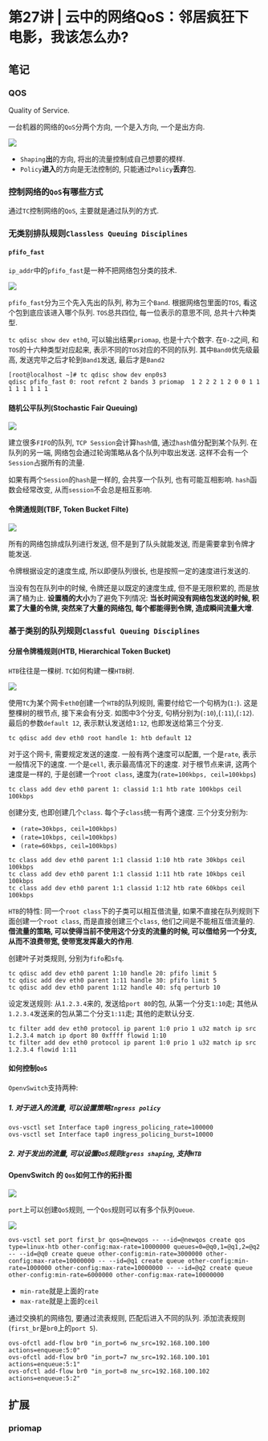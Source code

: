 # 第27讲 | 云中的网络QoS：邻居疯狂下电影，我该怎么办?

## 笔记

### QOS

Quality of Service.

一台机器的网络的`QoS`分两个方向, 一个是入方向, 一个是出方向.

![](./img/27_01.jpg)

* `Shaping`**出**的方向, 将出的流量控制成自己想要的模样.
* `Policy`**进入**的方向是无法控制的, 只能通过`Policy`**丢弃**包.

### 控制网络的`QoS`有哪些方式

通过`TC`控制网络的`QoS`, 主要就是通过队列的方式.

### 无类别排队规则`Classless Queuing Disciplines`

#### `pfifo_fast`

`ip_addr`中的`pfifo_fast`是一种不把网络包分类的技术.

![](./img/27_02.jpg)

`pfifo_fast`分为三个先入先出的队列, 称为三个`Band`. 根据网络包里面的`TOS`, 看这个包到底应该进入哪个队列. `TOS`总共四位, 每一位表示的意思不同, 总共十六种类型.

`tc qdisc show dev eth0`, 可以输出结果`priomap`, 也是十六个数字. 在`0-2`之间, 和`TOS`的十六种类型对应起来, 表示不同的`TOS`对应的不同的队列. 其中`Band0`优先级最高, 发送完毕之后才轮到`Band1`发送, 最后才是`Band2`

```
[root@localhost ~]# tc qdisc show dev enp0s3
qdisc pfifo_fast 0: root refcnt 2 bands 3 priomap  1 2 2 2 1 2 0 0 1 1 1 1 1 1 1 1
```

#### 随机公平队列(Stochastic Fair Queuing)

![](./img/27_03.jpg)

建立很多`FIFO`的队列, `TCP Session`会计算`hash`值, 通过`hash`值分配到某个队列. 在队列的另一端, 网络包会通过轮询策略从各个队列中取出发送. 这样不会有一个`Session`占据所有的流量.

如果有两个`Session`的`hash`是一样的, 会共享一个队列, 也有可能互相影响. `hash`函数会经常改变, 从而`session`不会总是相互影响.

#### 令牌通规则(TBF, Token Bucket Filte)

![](./img/27_04.jpg)

所有的网络包排成队列进行发送, 但不是到了队头就能发送, 而是需要拿到令牌才能发送.

令牌根据设定的速度生成, 所以即便队列很长, 也是按照一定的速度进行发送的.

当没有包在队列中的时候, 令牌还是以既定的速度生成, 但不是无限积累的, 而是放满了桶为止. **设置桶的大小**为了避免下列情况: **当长时间没有网络包发送的时候, 积累了大量的令牌, 突然来了大量的网络包, 每个都能得到令牌, 造成瞬间流量大增**.

### 基于类别的队列规则`Classful Queuing Disciplines`

#### 分层令牌桶规则(HTB, Hierarchical Token Bucket)

`HTB`往往是一棵树. `TC`如何构建一棵`HTB`树.

![](./img/27_05.jpg)

使用`TC`为某个网卡`eth0`创建一个`HTB`的队列规则, 需要付给它一个句柄为(`1:`). 这是整棵树的根节点, 接下来会有分支. 如图中3个分支, 句柄分别为(`:10`),(`:11`),(`:12`). 最后的参数`default 12`, 表示默认发送给`1:12`, 也即发送给第三个分支.

```
tc qdisc add dev eth0 root handle 1: htb default 12
```

对于这个网卡, 需要规定发送的速度. 一般有两个速度可以配置, 一个是`rate`, 表示一般情况下的速度. 一个是`cell`, 表示最高情况下的速度. 对于根节点来讲, 这两个速度是一样的, 于是创建一个`root class`, 速度为(`rate=100kbps, ceil=100kbps`)

```
tc class add dev eth0 parent 1: classid 1:1 htb rate 100kbps ceil 100kbps
```

创建分支, 也即创建几个`class`. 每个子`class`统一有两个速度. 三个分支分别为:

* `(rate=30kbps, ceil=100kbps)`
* `(rate=10kbps, ceil=100kbps)`
* `(rate=60kbps, ceil=100kbps)`

```
tc class add dev eth0 parent 1:1 classid 1:10 htb rate 30kbps ceil 100kbps
tc class add dev eth0 parent 1:1 classid 1:11 htb rate 10kbps ceil 100kbps
tc class add dev eth0 parent 1:1 classid 1:12 htb rate 60kbps ceil 100kbps
```

`HTB`的特性: 同一个`root class`下的子类可以相互借流量, 如果不直接在队列规则下面创建一个`root class`, 而是直接创建三个`class`, 他们之间是不能相互借流量的. **借流量的策略, 可以使得当前不使用这个分支的流量的时候, 可以借给另一个分支, 从而不浪费带宽, 使带宽发挥最大的作用**.

创建叶子对类规则, 分别为`fifo`和`sfq`.

```
tc qdisc add dev eth0 parent 1:10 handle 20: pfifo limit 5
tc qdisc add dev eth0 parent 1:11 handle 30: pfifo limit 5
tc qdisc add dev eth0 parent 1:12 handle 40: sfq perturb 10
```

设定发送规则: 从`1.2.3.4`来的, 发送给`port 80`的包, 从第一个分支`1:10`走; 其他从`1.2.3.4`发送来的包从第二个分支`1:11`走; 其他的走默认分支.

```
tc filter add dev eth0 protocol ip parent 1:0 prio 1 u32 match ip src 1.2.3.4 match ip dport 80 0xffff flowid 1:10
tc filter add dev eth0 protocol ip parent 1:0 prio 1 u32 match ip src 1.2.3.4 flowid 1:11
```

#### 如何控制`QoS`

`OpenvSwitch`支持两种:

##### 1. 对于进入的流量, 可以设置策略`Ingress policy`

```
ovs-vsctl set Interface tap0 ingress_policing_rate=100000
ovs-vsctl set Interface tap0 ingress_policing_burst=10000
```

##### 2. 对于发出的流量, 可以设置`QoS`规则`Egress shaping`, 支持`HTB`

#### OpenvSwitch 的 `Qos`如何工作的拓扑图

![](./img/27_06.jpg)

`port`上可以创建`QoS`规则, 一个`Qos`规则可以有多个队列`Queue`.

![](./img/27_07.jpg)

```
ovs-vsctl set port first_br qos=@newqos -- --id=@newqos create qos type=linux-htb other-config:max-rate=10000000 queues=0=@q0,1=@q1,2=@q2 -- --id=@q0 create queue other-config:min-rate=3000000 other-config:max-rate=10000000 -- --id=@q1 create queue other-config:min-rate=1000000 other-config:max-rate=10000000 -- --id=@q2 create queue other-config:min-rate=6000000 other-config:max-rate=10000000
```

* `min-rate`就是上面的`rate`
* `max-rate`就是上面的`ceil`

通过交换机的网络包, 要通过流表规则, 匹配后进入不同的队列. 添加流表规则(`first_br`是`br0`上的`port 5`).

```
ovs-ofctl add-flow br0 "in_port=6 nw_src=192.168.100.100 actions=enqueue:5:0"
ovs-ofctl add-flow br0 "in_port=7 nw_src=192.168.100.101 actions=enqueue:5:1"
ovs-ofctl add-flow br0 "in_port=8 nw_src=192.168.100.102 actions=enqueue:5:2"
```




## 扩展

### priomap